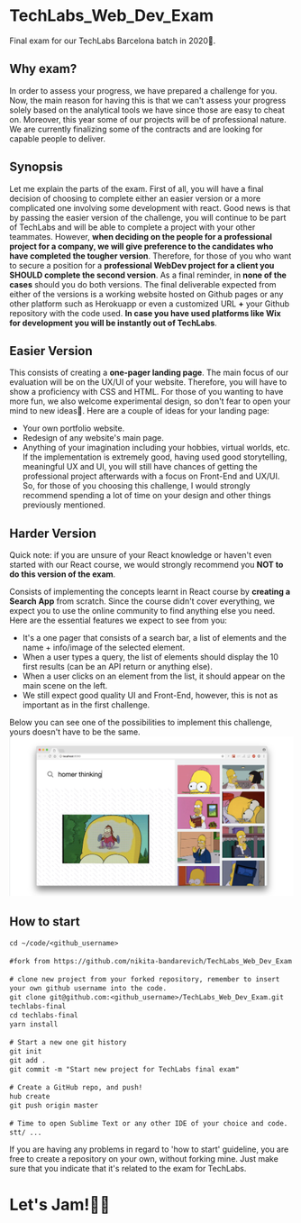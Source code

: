 # TechLabs_Web_Dev_Exam
Final exam for our TechLabs Barcelona batch in 2020🌴.

## Why exam?
In order to assess your progress, we have prepared a challenge for you. Now, the main reason for having this is that we can't assess your progress solely based on the analytical tools we have since those are easy to cheat on. Moreover, this year some of our projects will be of professional nature. We are currently finalizing some of the contracts and are looking for capable people to deliver.

## Synopsis
Let me explain the parts of the exam. First of all, you will have a final decision of choosing to complete either an easier version or a more complicated one involving some development with react. Good news is that by passing the easier version of the challenge, you will continue to be part of TechLabs and will be able to complete a project with your other teammates. However, **when deciding on the people for a professional project for a company, we will give preference to the candidates who have completed the tougher version**. Therefore, for those of you who want to secure a position for a **professional WebDev project for a client you SHOULD complete the second version**. As a final reminder, in **none of the cases** should you do both versions. The final deliverable expected from either of the versions is a working website hosted on Github pages or any other platform such as Herokuapp or even a customized URL **+** your Github repository with the code used. **In case you have used platforms like Wix for development you will be instantly out of TechLabs**.

## Easier Version 
This consists of creating a **one-pager landing page**. The main focus of our evaluation will be on the UX/UI of your website. Therefore, you will have to show a proficiency with CSS and HTML. For those of you wanting to have more fun, we also welcome experimental design, so don't fear to open your mind to new ideas🧠. Here are a couple of ideas for your landing page:
- Your own portfolio website.
- Redesign of any website's main page.
- Anything of your imagination including your hobbies, virtual worlds, etc. 
If the implementation is extremely good, having used good storytelling, meaningful UX and UI, you will still have chances of getting the professional project afterwards with a focus on Front-End and UX/UI. So, for those of you choosing this challenge, I would strongly recommend spending a lot of time on your design and other things previously mentioned. 

## Harder Version

Quick note: if you are unsure of your React knowledge or haven't even started with our React course, we would strongly recommend you **NOT to do this version of the exam**.

Consists of implementing the concepts learnt in React course by **creating a Search App** from scratch. Since the course didn't cover everything, we expect you to use the online community to find anything else you need. Here are the essential features we expect to see from you:
- It's a one pager that consists of a search bar, a list of elements and the name + info/image of the selected element.
- When a user types a query, the list of elements should display the 10 first results (can be an API return or anything else).
- When a user clicks on an element from the list, it should appear on the main scene on the left.
- We still expect good quality UI and Front-End, however, this is not as important as in the first challenge.


Below you can see one of the possibilities to implement this challenge, yours doesn't have to be the same. 
![image](react.png)


## How to start 
``` 
cd ~/code/<github_username>

#fork from https://github.com/nikita-bandarevich/TechLabs_Web_Dev_Exam

# clone new project from your forked repository, remember to insert your own github username into the code.
git clone git@github.com:<github_username>/TechLabs_Web_Dev_Exam.git techlabs-final
cd techlabs-final
yarn install

# Start a new one git history
git init
git add .
git commit -m "Start new project for TechLabs final exam"

# Create a GitHub repo, and push!
hub create
git push origin master

# Time to open Sublime Text or any other IDE of your choice and code.
stt/ ... 
```

If you are having any problems in regard to 'how to start' guideline, you are free to create a repository on your own, without forking mine. Just make sure that you indicate that it's related to the exam for TechLabs.

# Let's Jam!🧙‍♂️
